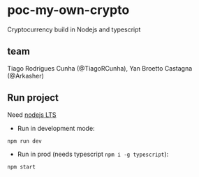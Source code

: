 # poc-my-own-crypto
Cryptocurrency build in Nodejs and typescript

## team

Tiago Rodrigues Cunha (@TiagoRCunha), Yan Broetto Castagna (@Arkasher)

## Run project

Need [nodejs LTS](https://nodejs.org/en/)

- Run in development mode:

`npm run dev`

- Run in prod (needs typescript `npm i -g typescript`):

`npm start`